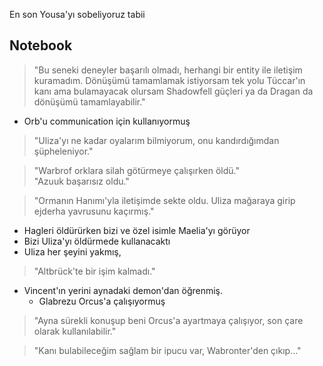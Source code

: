 En son Yousa'yı sobeliyoruz tabii  
  
## Notebook  
>"Bu seneki deneyler başarılı olmadı, herhangi bir entity ile iletişim kuramadım. Dönüşümü tamamlamak istiyorsam tek yolu Tüccar'ın kanı ama bulamayacak olursam Shadowfell güçleri ya da Dragan da dönüşümü tamamlayabilir."  
  
- Orb'u communication için kullanıyormuş  
  
> "Uliza'yı ne kadar oyalarım bilmiyorum, onu kandırdığımdan şüpheleniyor."  
  
  
> "Warbrof orklara silah götürmeye çalışırken öldü."  
> "Azuuk başarısız oldu."  
  
> "Ormanın Hanımı'yla iletişimde sekte oldu. Uliza mağaraya girip ejderha yavrusunu kaçırmış."  
  
- Hagleri öldürürken bizi ve özel isimle Maelia'yı görüyor  
- Bizi Uliza'yı öldürmede kullanacaktı  
- Uliza her şeyini yakmış,  
> "Altbrück'te bir işim kalmadı."  
- Vincent'ın yerini aynadaki demon'dan öğrenmiş.  
	- Glabrezu Orcus'a çalışıyormuş  
  
> "Ayna sürekli konuşup beni Orcus'a ayartmaya çalışıyor, son çare olarak kullanılabilir."  
  
> "Kanı bulabileceğim sağlam bir ipucu var, Wabronter'den çıkıp..."  
  

